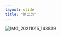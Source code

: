 ```yaml
---
layout: slide
title: "第二页"
---
```


![IMG_20211015_143839](https://user-images.githubusercontent.com/93472087/139695597-97842f37-82e1-4050-956c-024e483c0769.jpg)
